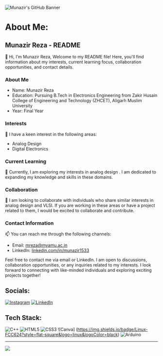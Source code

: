 ![Munazir's GitHub Banner](https://github.com/afzalamu/personal-portfolio/blob/main/images/68747470733a2f2f7062732e7477696d672e636f6d2f70726f66696c655f62616e6e6572732f313533393438383237373935343436353739332f313635353837373839382f3135303078353030.jpeg?raw=true)

# About Me:
## Munazir Reza - README

👋 Hi, I'm Munazir Reza, Welcome to my README file! Here, you'll find information about my interests, current learning focus, collaboration opportunities, and contact details.

### About Me
- Name: Munazir Reza
- Education: Pursuing B.Tech in Electronics Engineering from Zakir Husain College of Engineering and Technology (ZHCET), Aligarh Muslim University
- Year: Final Year

### Interests
👀 I have a keen interest in the following areas:
- Analog Design
- Digital Electronics

### Current Learning
🌱 Currently, I am exploring my interests in analog design . I am dedicated to expanding my knowledge and skills in these domains.

### Collaboration
💞 I am looking to collaborate with individuals who share similar interests in analog design and VLSI. If you are working in these areas or have a project related to them, I would be excited to collaborate and contribute.

### Contact Information
📫 You can reach me through the following channels:
- Email: mreza@myamu.ac.in
- LinkedIn: [linkedin.com/in/munazir1533](www.linkedin.com/in/munazir1533)

Feel free to contact me via email or LinkedIn. I am open to discussions, collaboration opportunities, or any inquiries related to my interests. I look forward to connecting with like-minded individuals and exploring exciting projects together!

## Socials:
[![Instagram](https://img.shields.io/badge/Instagram-%23E4405F.svg?logo=Instagram&logoColor=white)](https://instagram.com/munazir_reza) [![LinkedIn](https://img.shields.io/badge/LinkedIn-%230077B5.svg?logo=linkedin&logoColor=white)](https://linkedin.com/in/munazir1533) 

## Tech Stack:
![C++](https://img.shields.io/badge/c++-%2300599C.svg?style=flat-square&logo=c%2B%2B&logoColor=white) ![HTML5](https://img.shields.io/badge/html5-%23E34F26.svg?style=flat-square&logo=html5&logoColor=white) ![CSS3](https://img.shields.io/badge/css3-%231572B6.svg?style=flat-square&logo=css3&logoColor=white) ![Canva]
(https://img.shields.io/badge/Linux-FCC624?style=flat-square&logo=linux&logoColor=black) ![Arduino](https://img.shields.io/badge/-Arduino-00979D?style=flat-square&logo=Arduino&logoColor=white)

---
[![](https://visitcount.itsvg.in/api?id=afzalamu&icon=0&color=0)](https://visitcount.itsvg.in)

<!-- Proudly created with GPRM ( https://gprm.itsvg.in ) -->
